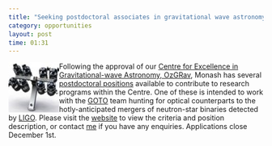 ```yaml
---
title: "Seeking postdoctoral associates in gravitational wave astronomy"
category: opportunities
layout: post
time: 01:31
---
```

<!-- header generated from blosxom format post; make_header.pl 23.1.2022 -->
<p>
<img src="/images/goto_small.jpg" width="100" align="left">
Following the approval of our
<a href="http://ozgrav.org">Centre for Excellence in Gravitational-wave Astronomy, OzGRav</a>,
Monash has several 
<a href="http://careersmanager.pageuppeople.com/513/cw/en/job/553883/postdoctoral-research-fellow-in-astrophysics">postdoctoral positions</a>
available to contribute to research programs within the Centre. One of these
is intended to work with the 
<a href="http://goto-observatory.org">GOTO</a> team hunting for optical 
counterparts to the hotly-anticipated mergers of neutron-star binaries detected
by 
<a href="http://ligo.org">LIGO</a>. Please visit the 
<a href="http://careersmanager.pageuppeople.com/513/cw/en/job/553883/postdoctoral-research-fellow-in-astrophysics">website</a>
to view the criteria and position description, or
contact 
<a href="mailto:Duncan.Galloway@monash.edu">me</a> if you have any enquiries.
Applications close December 1st.
